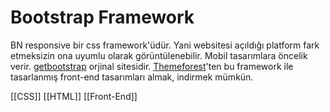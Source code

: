 # Bootstrap Framework

BN responsive bir css framework'üdür. Yani websitesi açıldığı platform fark etmeksizin ona uyumlu olarak görüntülenebilir. Mobil tasarımlara öncelik verir. [getbootstrap](https://www.getbootstrap.com) orjinal sitesidir. [Themeforest](https://themeforest.net/)'ten bu framework ile tasarlanmış front-end tasarımları almak, indirmek mümkün.

[[CSS]]
[[HTML]]
[[Front-End]]